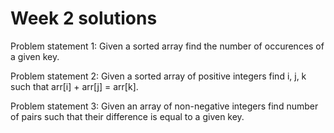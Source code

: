 # Week 2 solutions

  Problem statement 1: Given a sorted array find the number of occurences of a given key.
  
  Problem statement 2: Given a sorted array of positive integers find i, j, k such that arr[i] + arr[j] = arr[k].

  Problem statement 3: Given an array of non-negative integers find number of pairs such that their difference is equal to a given key.
